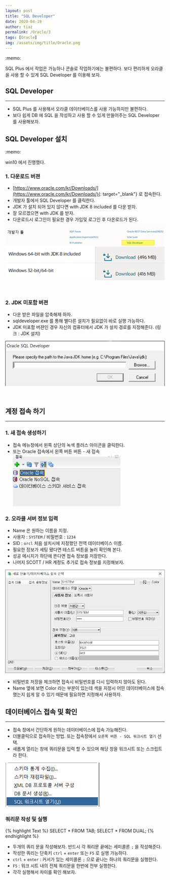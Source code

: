 ```yaml
---
layout: post
title: "SQL Developer"
date: 2020-04-19
author: tiaz
permalink: /Oracle/3
tags: [Oracle]
img: /assets/img/title/Oracle.png
---
```

<div class="callout">:memo: 
<p>
SQL Plus 에서 작업은 가능하나 콘솔로 작업하기에는 불편하다. 
보다 편리하게 오라클을 사용 할 수 있게 SQL Developer 를 이용해 보자.
</p>
</div>

## SQL Developer
---
- SQL Plus 를 사용해서 오라클 데이터베이스를 사용 가능하지만 불편하다.
- 보다 쉽게 DB 에 SQL 을 작성하고 사용 할 수 있게 만들어주는 SQL Developer 를 사용해보자.

## SQL Developer 설치
<div class="callout">:memo: 
    <p>win10 에서 진행했다.</p>
</div>

### 1. 다운로드 버젼
- [https://www.oracle.com/kr/Downloads/](https://www.oracle.com/kr/Downloads/){: target="_blank"}  로 접속한다.
- 개발자 툴에서 SQL Developer 를 클릭한다.
- JDK 가 설치 되어 있지 않다면 with JDK 8 included 를 다운 받자.
- 잘 모르겠으면 with JDK 를 받자.
- 다운로드시 로그인이 필요한 경우 가입및 로그인 후 다온로드가 된다.

!["SQL Developer"](/assets/img/content/Oracle/Oracle-14.png)
!["SQL Developer"](/assets/img/content/Oracle/Oracle-15.png)

<br/>

### 2. JDK 미포함 버젼
- 다운 받은 파일을 압축해제 하자.
- sqldeveloper.exe 를 통해 별다른 설치가 필요없이 바로 실행 가능하다.
- JDK 미포함 버젼인 경우 자신의 컴퓨터에서 JDK 가 설치 경로를 지정해준다. (링크 : JDK 설치)

!["SQL Developer"](/assets/img/content/Oracle/Oracle-16.png)

<br/>

## 계정 접속 하기
---
### 1. 새 접속 생성하기
- 접속 메뉴창에서 왼쪽 상단의 녹색 플러스 아이콘을 클릭한다.
- 또는 Oracle 접속에서 왼쪽 버튼 버튼 - 새 접속
!["SQL Developer"](/assets/img/content/Oracle/Oracle-17.png)


### 2. 오라클 서버 정보 입력
- Name 은 원하는 이름을 지정.
- 사용자 :  `SYSTEM`  /  비밀번호 : `1234`
- SID : `orcl` 처음 설치시에 지정했던 전역 데이터베이스 이름.
- 필요한 정보가 세팅 됐다면 테스트 버튼을 눌러 확인해 본다.
- 성공 메시지가 하단에 뜬다면 접속 정보를 저장한다.
- 나머지 SCOTT / HR 계정도 추가로 접속 정보를 지정해보자.

!["SQL Developer"](/assets/img/content/Oracle/Oracle-18.png)

- 비밀번호 저장을 체크하면 접속시 비밀번호를 다시 입력하지 않아도 된다.
- Name 옆에 보면 Color 라는 부분이 있는데 색을 지정시 어떤 데이터베이스에 접속했는지 쉽게 알 수 있기 때문에 필요하면 지정해서 사용하자.

## 데이터베이스 접속 및 확인
---
- 접속 창에서 간단하게 원하는 데이터베이스에 접속 가능해진다.
- 더블클릭으로 접속하는 방법. 또는 접속창에서 `오른쪽 버튼 - SQL 워크시트 열기` 선택.
- 새롭게 열리는 창에 쿼리문을 입력 할 수 있으며 해당 창을 워크시트 또는 스크립트라 한다.

!["SQL Developer"](/assets/img/content/Oracle/Oracle-20.png)

### 쿼리문 작성 및 실행
{% highlight Text %}
    SELECT * FROM TAB;
    SELECT * FROM DUAL;
{% endhighlight %}

- 두개의 쿼리 문을 작성해보자. 반드시 각 쿼리문 끝에는 세미콜론 `;` 을 작성해준다.
- 작성한 쿼리는 단축키 `ctrl` + `enter` 또는 `F5` 로 실행 가능하다.
- `ctrl` + `enter`  : 커서가 있는 세미콜론 `;` 으로 끝나는 하나의 쿼리문을 실행한다.
- `F5`  : 워크 시트 내의 전체 쿼리문을 한번에 전부 실행한다.
- 각각 실행해서 차이를 확인 해보자.